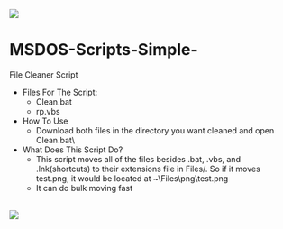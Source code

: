 
<img src="https://capsule-render.vercel.app/api?type=slice&color=07b1ff&height=315&section=header&text=Simple%20MSDOS%20Scripts&fontSize=60&fontColor=07ff1a" /></img>
<br />
# MSDOS-Scripts-Simple-
File Cleaner Script
<br />
+ Files For The Script:
  + Clean.bat
  + rp.vbs
+ How To Use
  + Download both files in the directory you want cleaned and open Clean.bat\
+ What Does This Script Do?
  + This script moves all of the files besides .bat, .vbs, and .lnk(shortcuts) to their extensions file in Files/. So if it moves test.png, it would be located at ~\Files\png\test.png
  + It can do bulk moving fast

<br />
<img src="https://capsule-render.vercel.app/api?type=rect&color=ffffff&height=100&section=header&text=Anything%20I%20Post%20On%20Github%20Is OpenSource&fontSize=40&fontColor=07ff1a" /></img>


